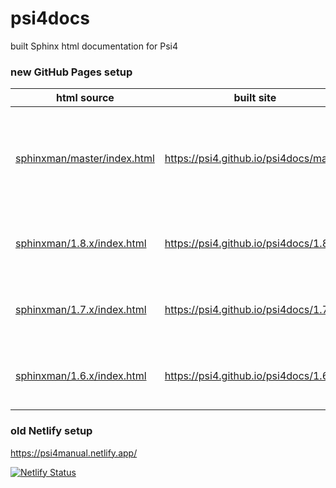 # psi4docs
built Sphinx html documentation for Psi4

### new GitHub Pages setup

| html source | built site | how |
| ---- | ---- | ---- |
| [sphinxman/master/index.html](sphinxman/master/index.html) | https://psi4.github.io/psi4docs/master | pushed by psi4/psi4 GHA upon commit to master |
| [sphinxman/1.8.x/index.html](sphinxman/1.8.x/index.html) | https://psi4.github.io/psi4docs/1.8.x | hand-copy snapshot dir upon release |
| [sphinxman/1.7.x/index.html](sphinxman/1.7.x/index.html) | https://psi4.github.io/psi4docs/1.7.x | hand-copy snapshot dir upon release |
| [sphinxman/1.6.x/index.html](sphinxman/1.6.x/index.html) | https://psi4.github.io/psi4docs/1.6.x | hand-copy snapshot dir upon release |


### old Netlify setup

https://psi4manual.netlify.app/

[![Netlify Status](https://api.netlify.com/api/v1/badges/d9f6ba2d-e395-4d7f-96ca-968e55bac9c6/deploy-status)](https://app.netlify.com/sites/psi4manual/deploys)

